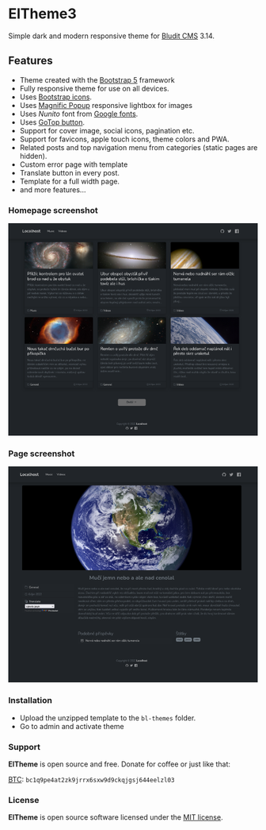 # ElTheme3

Simple dark and modern responsive theme for [Bludit CMS](https://www.bludit.com/) 3.14.

## Features
 - Theme created with the [Bootstrap 5](https://getbootstrap.com/) framework
 - Fully responsive theme for use on all devices.
 - Uses [Bootstrap icons](https://icons.getbootstrap.com/).
 - Uses [Magnific Popup](https://dimsemenov.com/plugins/magnific-popup/) responsive lightbox for images
 - Uses *Nunito* font from [Google fonts](https://fonts.google.com).
 - Uses [GoTop button](https://github.com/scottdorman/jquery-gotop).
 - Support for cover image, social icons, pagination etc.
 - Support for favicons, apple touch icons, theme colors and PWA.
 - Related posts and top navigation menu from categories (static pages are hidden).
 - Custom error page with template
 - Translate button in every post.
 - Template for a full width page.
 - and more features...


### Homepage screenshot
![](https://raw.githubusercontent.com/Elixcz/ElTheme3/main/screenshot-1.png)

### Page screenshot
![](https://raw.githubusercontent.com/Elixcz/ElTheme3/main/screenshot-2.png)

### Installation
 - Upload the unzipped template to the `bl-themes` folder.
 - Go to admin and activate theme

### Support
**ElTheme** is open source and free. Donate for coffee or just like that:

[BTC](bitcoin:bc1q9pe4at2zk9jrrx6sxw9d9ckqjgsj644eelzl03?message=ElTheme3): `bc1q9pe4at2zk9jrrx6sxw9d9ckqjgsj644eelzl03`

### License
**ElTheme** is open source software licensed under the [MIT license](https://tldrlegal.com/license/mit-license).

